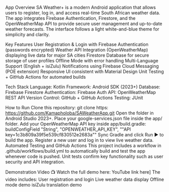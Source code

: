 App Overview
SA Weather+ is a modern Android application that allows users to register, log in, and access real-time South African weather data.
The app integrates Firebase Authentication, Firestore, and the OpenWeatherMap API to provide secure user management and up-to-date weather forecasts.
The interface follows a light white-and-blue theme for simplicity and clarity.

Key Features
User Registration & Login with Firebase Authentication (passwords encrypted)
Weather API Integration (OpenWeatherMap) displaying live data for major SA cities
Firestore Database for secure storage of user profiles
Offline Mode with error handling
Multi-Language Support (English + isiZulu)
Notifications using Firebase Cloud Messaging (POE extension)
Responsive UI consistent with Material Design
Unit Testing + GitHub Actions for automated builds

Tech Stack
Language: Kotlin
Framework: Android SDK (2023+)
Database: Firebase Firestore
Authentication: Firebase Auth
API: OpenWeatherMap REST API
Version Control: GitHub + GitHub Actions
Testing: JUnit

How to Run
Clone this repository:
git clone https: https://github.com/Kamapholoba/SAWeatherApp.git 
Open the folder in Android Studio 2023+.
Place your google-services.json file inside the app/ folder.
Add your OpenWeatherMap API key inside app/build.gradle:
buildConfigField "String", "OPENWEATHER_API_KEY", "\"API key=1c3b809a39f5e539cf830512e2683a""
Sync Gradle and click Run ▶️ to build the app.
Register a new user and log in to view live weather data.
Automated Testing and GitHub Actions
This project includes a workflow in
.github/workflows/build.yml
to automatically build and test the app whenever code is pushed. 
Unit tests confirm key functionality such as user security and API integration.  

Demonstration Video
📺 Watch the full demo here:  YouTube link here]
The video includes:
User registration and login
Live weather data display
Offline mode demo
isiZulu translation demo



